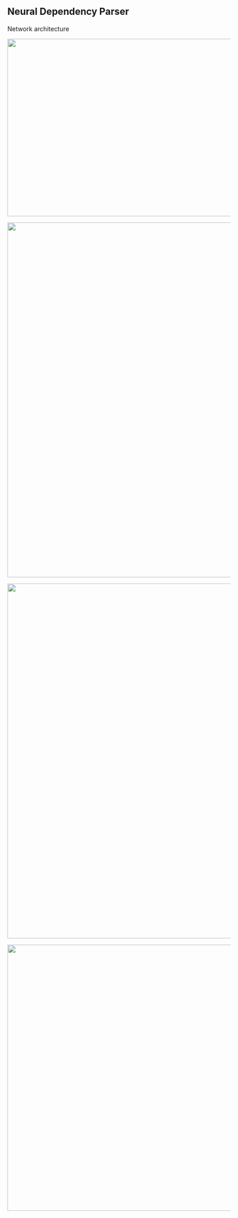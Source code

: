 ## Neural Dependency Parser

Network architecture

<p align="center">
  <img height="400" width="1000" src="https://github.com/RishikeshDhayarkar/cs224n/blob/master/a3/student/parser_nn.png">
</p>

<p align="center">
  <img height="800" width="1000" src="https://github.com/RishikeshDhayarkar/cs224n/blob/master/a3/student/parser/parser_out.png">
</p>

<p align="center">
  <img height="800" width="1000" src="https://github.com/RishikeshDhayarkar/cs224n/blob/master/a3/student/parser/parser_out_2.png">
</p>

<p align="center">
  <img height="600" width="1000" src="https://github.com/RishikeshDhayarkar/cs224n/blob/master/a3/student/parser/parser_out_3.png">
</p>

